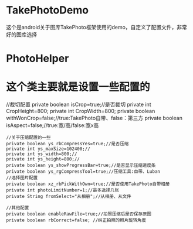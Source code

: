 # TakePhotoDemo
这个是android关于图库TakePhoto框架使用的demo，自定义了配置文件，非常好的图库选择
# PhotoHelper
# 这个类主要就是设置一些配置的
   
   
   //裁切配置
    private boolean isCrop=true;//是否裁切
    private int CropHeight=800;
    private int CropWidth=800;
    private boolean withWonCrop=false;//true:TakePhoto自带、false：第三方
    private boolean isAspect=false;//true:宽/高/false:宽x高

    //关于压缩配置的一些
    private boolean ys_rbCompressYes=true;//是否压缩
    private int ys_maxSize=102400;//
    private int ys_width=800;//
    private int ys_height=800;//
    private boolean ys_showProgressBar=true;//是否显示压缩进度条
    private boolean ys_rgCompressTool=true;//压缩工具:自带、Luban
    //选择图片配置
    private boolean xz_rbPickWithOwn=true;//是否使用TakePhoto自带相册
    private int photoLimitNumber=1;//最多选择几张
    private String fromSelect="从相册";//从相册、从文件

    //其他配置
    private boolean enableRawFile=true;//拍照压缩后是否保存原图
    private boolean rbCorrect=false; //纠正拍照的照片旋转角度
